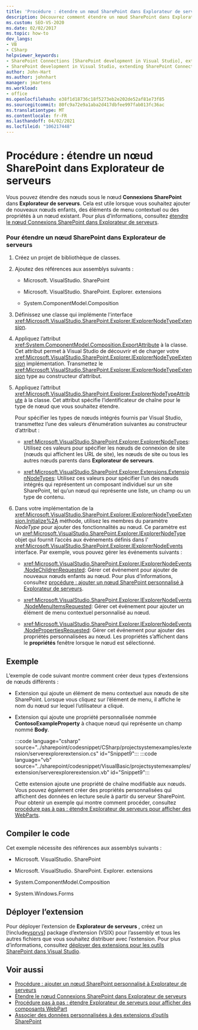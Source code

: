 ```yaml
---
title: 'Procédure : étendre un nœud SharePoint dans Explorateur de serveurs | Microsoft Docs'
description: Découvrez comment étendre un nœud SharePoint dans Explorateur de serveurs à l’aide du nœud Connexions SharePoint.
ms.custom: SEO-VS-2020
ms.date: 02/02/2017
ms.topic: how-to
dev_langs:
- VB
- CSharp
helpviewer_keywords:
- SharePoint Connections [SharePoint development in Visual Studio], extending a node
- SharePoint development in Visual Studio, extending SharePoint Connections node in Server Explorer
author: John-Hart
ms.author: johnhart
manager: jmartens
ms.workload:
- office
ms.openlocfilehash: e38f1d18736c18f5273eb2e202de52af81e73f85
ms.sourcegitcommit: 80fc9a72e9a1aba2d417dbfee997fab013fc36ac
ms.translationtype: MT
ms.contentlocale: fr-FR
ms.lasthandoff: 04/02/2021
ms.locfileid: "106217448"
---
```

# <a name="how-to-extend-a-sharepoint-node-in-server-explorer"></a>Procédure : étendre un nœud SharePoint dans Explorateur de serveurs
  Vous pouvez étendre des nœuds sous le nœud **Connexions SharePoint** dans **Explorateur de serveurs**. Cela est utile lorsque vous souhaitez ajouter de nouveaux nœuds enfants, des éléments de menu contextuel ou des propriétés à un nœud existant. Pour plus d’informations, consultez [étendre le nœud Connexions SharePoint dans Explorateur de serveurs](../sharepoint/extending-the-sharepoint-connections-node-in-server-explorer.md).

### <a name="to-extend-a-sharepoint-node-in-server-explorer"></a>Pour étendre un nœud SharePoint dans Explorateur de serveurs

1. Créez un projet de bibliothèque de classes.

2. Ajoutez des références aux assemblys suivants :

    - Microsoft. VisualStudio. SharePoint

    - Microsoft. VisualStudio. SharePoint. Explorer. extensions

    - System.ComponentModel.Composition

3. Définissez une classe qui implémente l'interface <xref:Microsoft.VisualStudio.SharePoint.Explorer.IExplorerNodeTypeExtension>.

4. Appliquez l’attribut <xref:System.ComponentModel.Composition.ExportAttribute> à la classe. Cet attribut permet à Visual Studio de découvrir et de charger votre <xref:Microsoft.VisualStudio.SharePoint.Explorer.IExplorerNodeTypeExtension> implémentation. Transmettez le <xref:Microsoft.VisualStudio.SharePoint.Explorer.IExplorerNodeTypeExtension> type au constructeur d’attribut.

5. Appliquez l’attribut <xref:Microsoft.VisualStudio.SharePoint.Explorer.ExplorerNodeTypeAttribute> à la classe. Cet attribut spécifie l’identificateur de chaîne pour le type de nœud que vous souhaitez étendre.

     Pour spécifier les types de nœuds intégrés fournis par Visual Studio, transmettez l’une des valeurs d’énumération suivantes au constructeur d’attribut :

    - <xref:Microsoft.VisualStudio.SharePoint.Explorer.ExplorerNodeTypes>: Utilisez ces valeurs pour spécifier les nœuds de connexion de site (nœuds qui affichent les URL de site), les nœuds de site ou tous les autres nœuds parents dans **Explorateur de serveurs**.

    - <xref:Microsoft.VisualStudio.SharePoint.Explorer.Extensions.ExtensionNodeTypes>: Utilisez ces valeurs pour spécifier l’un des nœuds intégrés qui représentent un composant individuel sur un site SharePoint, tel qu’un nœud qui représente une liste, un champ ou un type de contenu.

6. Dans votre implémentation de la <xref:Microsoft.VisualStudio.SharePoint.Explorer.IExplorerNodeTypeExtension.Initialize%2A> méthode, utilisez les membres du paramètre *NodeType* pour ajouter des fonctionnalités au nœud. Ce paramètre est un <xref:Microsoft.VisualStudio.SharePoint.Explorer.IExplorerNodeType> objet qui fournit l’accès aux événements définis dans l' <xref:Microsoft.VisualStudio.SharePoint.Explorer.IExplorerNodeEvents> interface. Par exemple, vous pouvez gérer les événements suivants :

    - <xref:Microsoft.VisualStudio.SharePoint.Explorer.IExplorerNodeEvents.NodeChildrenRequested>: Gérer cet événement pour ajouter de nouveaux nœuds enfants au nœud. Pour plus d’informations, consultez [procédure : ajouter un nœud SharePoint personnalisé à Explorateur de serveurs](../sharepoint/how-to-add-a-custom-sharepoint-node-to-server-explorer.md).

    - <xref:Microsoft.VisualStudio.SharePoint.Explorer.IExplorerNodeEvents.NodeMenuItemsRequested>: Gérer cet événement pour ajouter un élément de menu contextuel personnalisé au nœud.

    - <xref:Microsoft.VisualStudio.SharePoint.Explorer.IExplorerNodeEvents.NodePropertiesRequested>: Gérer cet événement pour ajouter des propriétés personnalisées au nœud. Les propriétés s’affichent dans le **propriétés** fenêtre lorsque le nœud est sélectionné.

## <a name="example"></a>Exemple
 L’exemple de code suivant montre comment créer deux types d’extensions de nœuds différents :

- Extension qui ajoute un élément de menu contextuel aux nœuds de site SharePoint. Lorsque vous cliquez sur l’élément de menu, il affiche le nom du nœud sur lequel l’utilisateur a cliqué.

- Extension qui ajoute une propriété personnalisée nommée **ContosoExampleProperty** à chaque nœud qui représente un champ nommé **Body**.

  :::code language="csharp" source="../sharepoint/codesnippet/CSharp/projectsystemexamples/extension/serverexplorerextension.cs" id="Snippet9":::
  :::code language="vb" source="../sharepoint/codesnippet/VisualBasic/projectsystemexamples/extension/serverexplorerextension.vb" id="Snippet9":::

  Cette extension ajoute une propriété de chaîne modifiable aux nœuds. Vous pouvez également créer des propriétés personnalisées qui affichent des données en lecture seule à partir du serveur SharePoint. Pour obtenir un exemple qui montre comment procéder, consultez [procédure pas à pas : étendre Explorateur de serveurs pour afficher des WebParts](../sharepoint/walkthrough-extending-server-explorer-to-display-web-parts.md).

## <a name="compile-the-code"></a>Compiler le code
 Cet exemple nécessite des références aux assemblys suivants :

- Microsoft. VisualStudio. SharePoint

- Microsoft. VisualStudio. SharePoint. Explorer. extensions

- System.ComponentModel.Composition

- System.Windows.Forms

## <a name="deploy-the-extension"></a>Déployer l’extension
 Pour déployer l’extension de **Explorateur de serveurs** , créez un [!include[vsprvs](../sharepoint/includes/vsprvs-md.md)] package d’extension (VSIX) pour l’assembly et tous les autres fichiers que vous souhaitez distribuer avec l’extension. Pour plus d’informations, consultez [déployer des extensions pour les outils SharePoint dans Visual Studio](../sharepoint/deploying-extensions-for-the-sharepoint-tools-in-visual-studio.md).

## <a name="see-also"></a>Voir aussi
- [Procédure : ajouter un nœud SharePoint personnalisé à Explorateur de serveurs](../sharepoint/how-to-add-a-custom-sharepoint-node-to-server-explorer.md)
- [Étendre le nœud Connexions SharePoint dans Explorateur de serveurs](../sharepoint/extending-the-sharepoint-connections-node-in-server-explorer.md)
- [Procédure pas à pas : étendre Explorateur de serveurs pour afficher des composants WebPart](../sharepoint/walkthrough-extending-server-explorer-to-display-web-parts.md)
- [Associer des données personnalisées à des extensions d’outils SharePoint](../sharepoint/associating-custom-data-with-sharepoint-tools-extensions.md)
